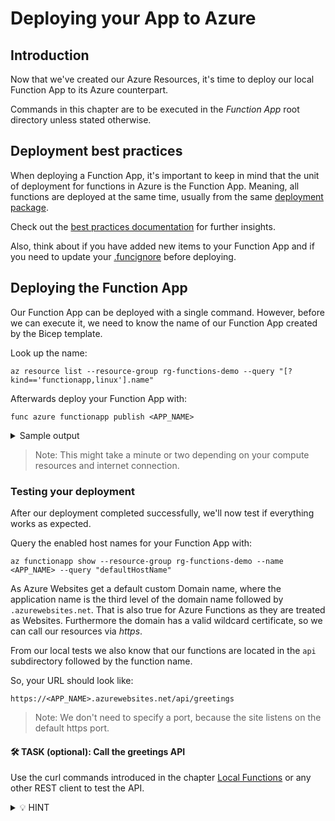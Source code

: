 # Deploying your App to Azure

## Introduction

Now that we've created our Azure Resources, it's time to deploy our local Function App to its Azure counterpart.

Commands in this chapter are to be executed in the _Function App_ root directory unless stated otherwise.

## Deployment best practices

When deploying a Function App, it's important to keep in mind that the unit of deployment for functions in Azure is the Function App.
Meaning, all functions are deployed at the same time, usually from the same [deployment package](https://learn.microsoft.com/en-us/azure/azure-functions/run-functions-from-deployment-package).

Check out the [best practices documentation](https://learn.microsoft.com/en-us/azure/azure-functions/functions-best-practices?tabs=csharp#optimize-deployments) for further insights.

Also, think about if you have added new items to your Function App and if you need to update your [.funcignore](./1-1-local-function-app.md#the-funcignore) before deploying.

## Deploying the Function App

Our Function App can be deployed with a single command.
However, before we can execute it, we need to know the name of our Function App created by the Bicep template.

Look up the name:

```shell
az resource list --resource-group rg-functions-demo --query "[?kind=='functionapp,linux'].name"
```

Afterwards deploy your Function App with:

```shell
func azure functionapp publish <APP_NAME>
```

<details>
  <summary>Sample output</summary>

```
Getting site publishing info...
Creating archive for current directory...
Uploading 427.34 KB [#############################################################################]
Upload completed successfully.
Deployment completed successfully.
```

</details>

> Note: This might take a minute or two depending on your compute resources and internet connection.

### Testing your deployment

After our deployment completed successfully, we'll now test if everything works as expected.

Query the enabled host names for your Function App with:

```shell
az functionapp show --resource-group rg-functions-demo --name <APP_NAME> --query "defaultHostName"
```

As Azure Websites get a default custom Domain name, where the application name is the third level of the domain name followed by `.azurewebsites.net`.
That is also true for Azure Functions as they are treated as Websites.
Furthermore the domain has a valid wildcard certificate, so we can call our resources via _https_.

From our local tests we also know that our functions are located in the `api` subdirectory followed by the function name.

So, your URL should look like:

```
https://<APP_NAME>.azurewebsites.net/api/greetings
```

> Note: We don't need to specify a port, because the site listens on the default https port.

#### <span class="task">🛠 TASK (optional):</span> Call the greetings API

Use the curl commands introduced in the chapter [Local Functions](./1-2-local-function.md) or any other REST client to test the API.

<details>
  <summary>💡 HINT</summary>

- Look up the function name, as done above, and replace `<function-app-name>` in the url with it
- Make sure to use **https** instead of _http_ for non-local calls

</details>
